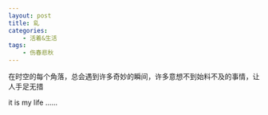 ```yaml
---
layout: post
title: 乿
categories:
    - 活着&生活
tags:
    - 伤春悲秋
---
```


在时空的每个角落，总会遇到许多奇妙的瞬间，许多意想不到始料不及的事情，让人手足无措

it is my life …… 
